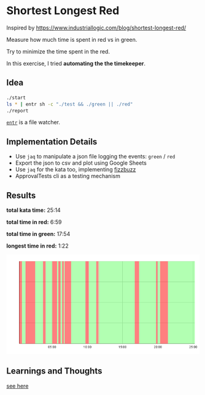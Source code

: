 # Shortest Longest Red

Inspired by https://www.industriallogic.com/blog/shortest-longest-red/

Measure how much time is spent in red vs in green.

Try to minimize the time spent in the red.

In this exercise, I tried **automating the the timekeeper**.

## Idea

```sh
./start
ls * | entr sh -c "./test && ./green || ./red"
./report
```

[`entr`](https://github.com/eradman/entr) is a file watcher.

## Implementation Details

- Use `jaq` to manipulate a json file logging the events: `green` / `red`
- Export the json to csv and plot using Google Sheets
- Use `jaq` for the kata too, implementing [fizzbuzz](https://sammancoaching.org/kata_descriptions/fizzbuzz.html)
- ApprovalTests cli as a testing mechanism

## Results

**total kata time:** 25:14

**total time in red:** 6:59

**total time in green:** 17:54

**longest time in red:** 1:22

![timeline chart](./chart.png)

## Learnings and Thoughts

[see here](./thoughts.md)
